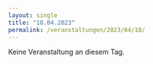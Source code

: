 ```yaml
---
layout: single
title: "18.04.2023"
permalink: /veranstaltungen/2023/04/18/
---
```


Keine Veranstaltung an diesem Tag.
